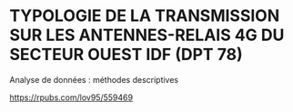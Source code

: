 # TYPOLOGIE DE LA TRANSMISSION SUR LES ANTENNES-RELAIS 4G DU SECTEUR OUEST IDF (DPT 78)

Analyse de données : méthodes descriptives

https://rpubs.com/lov95/559469
